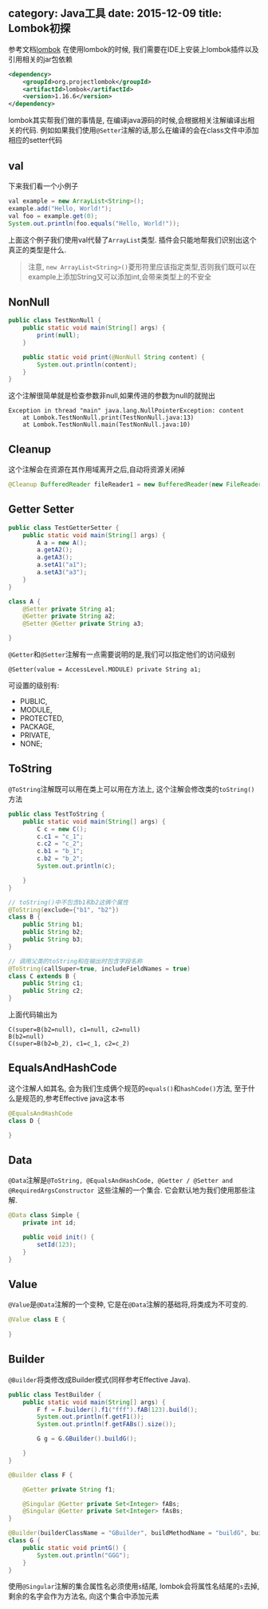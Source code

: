 category: Java工具
date: 2015-12-09
title: Lombok初探
---
参考文档[lombok](https://projectlombok.org/features/index.html)
在使用lombok的时候, 我们需要在IDE上安装上lombok插件以及引用相关的jar包依赖
```xml
<dependency>
    <groupId>org.projectlombok</groupId>
    <artifactId>lombok</artifactId>
    <version>1.16.6</version>
</dependency>
```

lombok其实帮我们做的事情是, 在编译java源码的时候,会根据相关注解编译出相关的代码. 例如如果我们使用`@Setter`注解的话,那么在编译的会在class文件中添加相应的setter代码

## val
下来我们看一个小例子
```java
val example = new ArrayList<String>();
example.add("Hello, World!");
val foo = example.get(0);
System.out.println(foo.equals("Hello, World!"));
```
上面这个例子我们使用val代替了`ArrayList`类型. 插件会只能地帮我们识别出这个真正的类型是什么. 

> 注意, `new ArrayList<String>()`菱形符里应该指定类型,否则我们既可以在example上添加String又可以添加int,会带来类型上的不安全

## NonNull
```java
public class TestNonNull {
	public static void main(String[] args) {
		print(null);
	}

	public static void print(@NonNull String content) {
		System.out.println(content);
	}
}
```
这个注解很简单就是检查参数非null,如果传进的参数为null的就抛出
```
Exception in thread "main" java.lang.NullPointerException: content
	at Lombok.TestNonNull.print(TestNonNull.java:13)
	at Lombok.TestNonNull.main(TestNonNull.java:10)
```

## Cleanup
这个注解会在资源在其作用域离开之后,自动将资源关闭掉
```java
@Cleanup BufferedReader fileReader1 = new BufferedReader(new FileReader("D://hazelcast-documentation-3.5.3.pdf"));
```

## Getter Setter
```java
public class TestGetterSetter {
	public static void main(String[] args) {
		A a = new A();
		a.getA2();
		a.getA3();
		a.setA1("a1");
		a.setA3("a3");
	}
}

class A {
	@Setter private String a1;
	@Getter private String a2;
	@Setter @Getter private String a3;

}
```
`@Getter`和`@Setter`注解有一点需要说明的是,我们可以指定他们的访问级别
```
@Setter(value = AccessLevel.MODULE) private String a1;
```
可设置的级别有:
* PUBLIC,
* MODULE,
* PROTECTED,
* PACKAGE,
* PRIVATE,
* NONE;

## ToString
`@ToString`注解既可以用在类上可以用在方法上, 这个注解会修改类的`toString()`方法

```java
public class TestToString {
	public static void main(String[] args) {
		C c = new C();
		c.c1 = "c_1";
		c.c2 = "c_2";
		c.b1 = "b_1";
		c.b2 = "b_2";
		System.out.println(c);

	}
}

// toString()中不包含b1和b2这俩个属性
@ToString(exclude={"b1", "b2"})
class B {
	public String b1;
	public String b2;
	public String b3;
}

// 调用父类的toString和在输出时包含字段名称
@ToString(callSuper=true, includeFieldNames = true)
class C extends B {
	public String c1;
	public String c2;
}
```
上面代码输出为
```
C(super=B(b2=null), c1=null, c2=null)
B(b2=null)
C(super=B(b2=b_2), c1=c_1, c2=c_2)
```

## EqualsAndHashCode
这个注解人如其名, 会为我们生成俩个规范的`equals()`和`hashCode()`方法, 至于什么是规范的,参考Effective java这本书
```java
@EqualsAndHashCode
class D {

}
```

## Data
`@Data`注解是`@ToString, @EqualsAndHashCode, @Getter / @Setter and @RequiredArgsConstructor `这些注解的一个集合. 它会默认地为我们使用那些注解.
```java
@Data class Simple {
	private int id;

	public void init() {
		setId(123);
	}
}
```

## Value
`@Value`是`@Data`注解的一个变种, 它是在`@Data`注解的基础将,将类成为不可变的.
```java
@Value class E {
	
}
```

## Builder
`@Builder`将类修改成Builder模式(同样参考Effective Java).

```java
public class TestBuilder {
	public static void main(String[] args) {
		F f = F.builder().f1("fff").fAB(123).build();
		System.out.println(f.getF1());
		System.out.println(f.getFABs().size());

		G g = G.GBuilder().buildG();

	}
}

@Builder class F {

	@Getter private String f1;

	@Singular @Getter private Set<Integer> fABs;
	@Singular @Getter private Set<Integer> fAsBs;
}

@Builder(builderClassName = "GBuilder", buildMethodName = "buildG", builderMethodName = "GBuilder")
class G {
	public static void printG() {
		System.out.println("GGG");
	}
}
```
使用`@Singular`注解的集合属性名必须使用`s`结尾, lombok会将属性名结尾的`s`去掉,剩余的名字会作为方法名, 向这个集合中添加元素